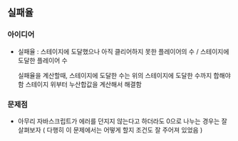 ## 실패율

### 아이디어

- 실패율 : 스테이지에 도달했으나 아직 클리어하지 못한 플레이어의 수 / 스테이지에 도달한 플레이어 수

  실패율을 계산할때, 스테이지에 도달한 수는 위의 스테이지에 도달한 수까지 합해야 함
  스테이지 위부터 누산합값을 계산해서 해결함

### 문제점

- 아무리 자바스크립트가 에러를 던지지 않는다고 하더라도 0으로 나누는 경우는 잘 살펴보자
  ( 다행히 이 문제에서는 어떻게 할지 조건도 잘 주어져 있었음 )
